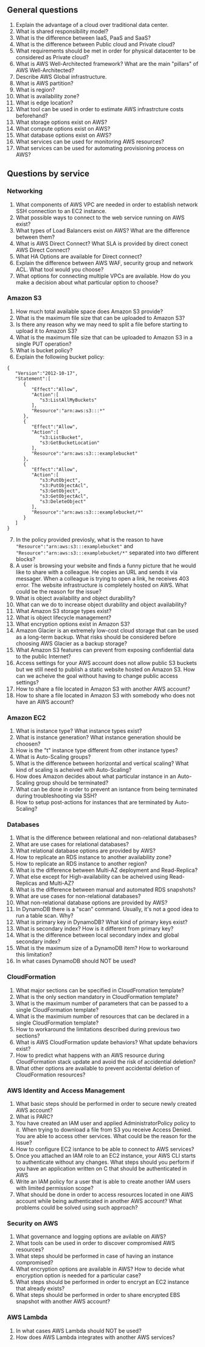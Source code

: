 <h2> General questions </h2>

1. Explain the advantage of a cloud over traditional data center.
2. What is shared responsibility model?
3. What is the difference between IaaS, PaaS and SaaS?
4. What is the difference between Public cloud and Private cloud?
5. What requirements should be met in order for physical datacenter to be considered as Private cloud?
6. What is AWS Well-Architected framework? What are the main "pillars" of AWS Well-Architected?
7. Describe AWS Global infrastructure.
8. What is AWS partition?
9. What is region?
10. What is availability zone?
11. What is edge location?
12. What tool can be used in order to estimate AWS infrastrcture costs beforehand?
13. What storage options exist on AWS?
14. What compute options exist on AWS?
15. What database options exist on AWS?
16. What services can be used for monitoring AWS resources?
17. What services can be used for automating provisioning process on AWS?

<h2> Questions by service </h2>
<h3> Networking </h3>

1. What components of AWS VPC are needed in order to establish network SSH connection to an EC2 instance.
2. What possible ways to connect to the web service running on AWS exist?
3. What types of Load Balancers exist on AWS? What are the difference between them?
4. What is AWS Direct Connect? What SLA is provided by direct conect AWS Direct Connect?
5. What HA Options are available for Direct connect?
6. Explain the difference between AWS WAF, security group and network ACL. What tool would you choose?
7. What options for connecting multiple VPCs are available. How do you make a decision about what particular option to choose?

<h3> Amazon S3 </h3>

1. How much total available space does Amazon S3 provide?
2. What is the maximum file size that can be uploaded to Amazon S3?
3. Is there any reason why we may need to split a file before starting to upload it to Amazon S3?
4. What is the maximum file size that can be uploaded to Amazon S3 in a single PUT operation?
5. What is bucket policy?
6. Explain the following bucket policy:
```
{
   "Version":"2012-10-17",
   "Statement":[
      {
         "Effect":"Allow",
         "Action":[
            "s3:ListAllMyBuckets"
         ],
         "Resource":"arn:aws:s3:::*"
      },
      {
         "Effect":"Allow",
         "Action":[
            "s3:ListBucket",
            "s3:GetBucketLocation"
         ],
         "Resource":"arn:aws:s3:::examplebucket"
      },
      {
         "Effect":"Allow",
         "Action":[
            "s3:PutObject",
            "s3:PutObjectAcl",
            "s3:GetObject",
            "s3:GetObjectAcl",
            "s3:DeleteObject"
         ],
         "Resource":"arn:aws:s3:::examplebucket/*"
      }
   ]
}
```
7. In the policy provided previosly, what is the reason to have `"Resource":"arn:aws:s3:::examplebucket"`
and
`"Resource":"arn:aws:s3:::examplebucket/*"`
separated into two different blocks?
8. A user is browsing your website and finds a funny picture that he would like to share with a colleague. He copies an URL and sends it via messager. When a colleague is trying to open a link, he receives 403 error. The website infrastructure is completely hosted on AWS. What could be the reason for the issue?
9. What is object availability and object durability?
10. What can we do to increase object durability and object availability?
11. What Amazon S3 storage types exist?
12. What is object lifecycle management?
13. What encryption options exist in Amazon S3?
14. Amazon Glacier is an extremely low-cost cloud storage that can be used as a long-term backup. What risks should be considered before choosing AWS Glacier as a backup storage?
15. What Amazon S3 features can prevent from exposing confidential data to the public Internet?
16. Access settings for your AWS account does not allow public S3 buckets but we still need to publish a static website hosted on Amazon S3. How can we acheive the goal without having to change public access settings?
17. How to share a file located in Amazon S3 with another AWS account?
18. How to share a file located in Amazon S3 with somebody who does not have an AWS account?

<h3> Amazon EC2 </h3>

1. What is instance type? What instance types exist?
2. What is instance generation? What instance generation should be choosen?
3. How is the "t" instance type different from other instance types?
4. What is Auto-Scaling groups?
5. What is the difference between horizontal and vertical scaling? What kind of scaling is acheived with Auto-Scaling?
6. How does Amazon decides about what particular instance in an Auto-Scaling group should be terminated?
7. What can be done in order to prevent an isntance from being terminated during troubleshooting via SSH?
8. How to setup post-actions for instances that are terminated by Auto-Scaling?

<h3> Databases </h3>

1. What is the difference between relational and non-relational databases?
2. What are use cases for relational databases?
3. What relational database options are provided by AWS?
4. How to replicate an RDS instance to another availability zone?
5. How to replicate an RDS instance to another region?
6. What is the difference between Multi-AZ deployment and Read-Replica?
7. What else except for High-availability can be acheived using Read-Replicas and Multi-AZ?
8. What is the difference between manual and automated RDS snapshots?
9. What are use cases for non-relational databases?
10. What non-relational database options are provided by AWS?
11. In DynamoDB there is a "scan" command. Usually, it's not a good idea to run a table scan. Why?
12. What is primary key in DynamoDB? What kind of primary keys exist?
13. What is secondary index? How is it different from primary key?
14. What is the difference between local secondary index and global secondary index?
15. What is the maximum size of a DynamoDB item? How to workaround this limitation?
16. In what cases DynamoDB should NOT be used?

<h3> CloudFormation </h3>

1. What major sections can be specified in CloudFromation template?
2. What is the only section mandatory in CloudFormation template?
3. What is the maximum number of parameters that can be passed to a single CloudFormation template?
4. What is the maximium number of resources that can be declared in a single CloudFormation template?
5. How to workaround the limitations described during previous two sections?
6. What is AWS CloudFormation update behaviors? What update behaviors exist?
7. How to predict what happens with an AWS resource during CloudFormation stack update and avoid the risk of accidential deletion?
8. What other options are available to prevent accidental deletion of CloudFormation resources?

<h3> AWS Identity and Access Management </h3>

1. What basic steps should be performed in order to secure newly created AWS account?
2. What is PARC?
3. You have created an IAM user and applied AdministratorPolicy policy to it. When trying to download a file from S3 you receive Access Denied. You are able to access other services. What could be the reason for the issue?
4. How to configure EC2 isntance to be able to connect to AWS services?
5. Once you attached an IAM role to an EC2 instance, your AWS CLI starts to authenticate without any changes. What steps should you perform if you have an application written on C that should be authenticated in AWS
6. Write an IAM policy for a user that is able to create another IAM users with limited permission scope?
7. What should be done in order to access resources located in one AWS account while being authenticated in another AWS account? What problems could be solved using such approach?

<h3> Security on AWS </h3>

1. What governance and logging options are avilable on AWS?
2. What tools can be used in order to discover compromised AWS resources?
3. What steps should be performed in case of having an instance compromised?
4. What encryption options are available in AWS? How to decide what encryption option is needed for a particular case?
5. What steps should be performed in order to encrypt an EC2 instance that already exists?
6. What steps should be performed in order to share encrypted EBS snapshot with another AWS account?

<h3> AWS Lambda </h3>

1. In what cases AWS Lambda should NOT be used?
2. How does AWS Lambda integrates with another AWS services?
